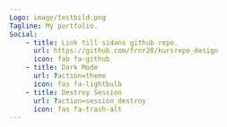 ```yaml
---
Logo: image/testbild.png
Tagline: My portfolio.
Social:
    - title: Link till sidans github repo.
      url: https://github.com/frnr20/kursrepo_design
      icon: fab fa-github
    - title: Dark Mode
      url: ?action=theme
      icon: fas fa-lightbulb
    - title: Destroy Session
      url: ?action=session_destroy
      icon: fas fa-trash-alt
---
```

